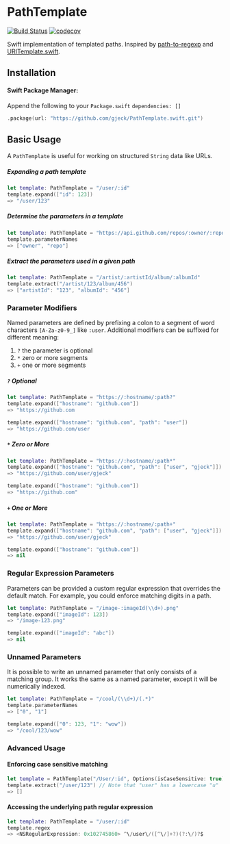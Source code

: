 # PathTemplate
[![Build Status](https://travis-ci.org/gjeck/PathTemplate.swift.svg?branch=master)](https://travis-ci.org/gjeck/PathTemplate.swift)
[![codecov](https://codecov.io/gh/gjeck/PathTemplate.swift/branch/master/graph/badge.svg)](https://codecov.io/gh/gjeck/PathTemplate.swift)

Swift implementation of templated paths. Inspired by [path-to-regexp](https://github.com/pillarjs/path-to-regexp) and [URITemplate.swift](https://github.com/kylef/URITemplate.swift).

## Installation

#### Swift Package Manager:
Append the following to your `Package.swift` `dependencies: []`
```swift
.package(url: "https://github.com/gjeck/PathTemplate.swift.git")
```

## Basic Usage
A `PathTemplate` is useful for working on structured `String` data like URLs.

##### Expanding a path template
```swift
let template: PathTemplate = "/user/:id"
template.expand(["id": 123])
=> "/user/123"
```

##### Determine the parameters in a template
```swift
let template: PathTemplate = "https://api.github.com/repos/:owner/:repo/"
template.parameterNames
=> ["owner", "repo"]
```

##### Extract the parameters used in a given path
```swift
let template: PathTemplate = "/artist/:artistId/album/:albumId"
template.extract("/artist/123/album/456")
=> ["artistId": "123", "albumId": "456"]
```

### Parameter Modifiers
Named parameters are defined by prefixing a colon to a segment of word characters `[A-Za-z0-9_]` like `:user`.
Additional modifiers can be suffixed for different meaning:
1. `?` the parameter is optional
2. `*` zero or more segments
3. `+` one or more segments

##### `?` Optional
```swift
let template: PathTemplate = "https://:hostname/:path?"
template.expand(["hostname": "github.com"])
=> "https://github.com

template.expand(["hostname": "github.com", "path": "user"])
=> "https://github.com/user
```

##### `*` Zero or More
```swift
let template: PathTemplate = "https://:hostname/:path*"
template.expand(["hostname": "github.com", "path": ["user", "gjeck"]])
=> "https://github.com/user/gjeck"

template.expand(["hostname": "github.com"])
=> "https://github.com"
```

##### `+` One or More
```swift
let template: PathTemplate = "https://:hostname/:path+"
template.expand(["hostname": "github.com", "path": ["user", "gjeck"]])
=> "https://github.com/user/gjeck"

template.expand(["hostname": "github.com"])
=> nil
```

### Regular Expression Parameters
Parameters can be provided a custom regular expression that overrides the default match. For example, you could enforce matching digits in a path.
```swift
let template: PathTemplate = "/image-:imageId(\\d+).png"
template.expand(["imageId": 123])
=> "/image-123.png"

template.expand(["imageId": "abc"])
=> nil
```

### Unnamed Parameters
It is possible to write an unnamed parameter that only consists of a matching group. It works the same as a named parameter, except it will be numerically indexed.
```swift
let template: PathTemplate = "/cool/(\\d+)/(.*)"
template.parameterNames
=> ["0", "1"]

template.expand(["0": 123, "1": "wow"])
=> "/cool/123/wow"
```

### Advanced Usage

#### Enforcing case sensitive matching
```swift
let template = PathTemplate("/User/:id", Options(isCaseSensitive: true))
template.extract("/user/123") // Note that "user" has a lowercase "u"
=> [] 
```

#### Accessing the underlying path regular expression
```swift
let template: PathTemplate = "/user/:id"
template.regex
=> <NSRegularExpression: 0x102745860> ^\/user\/([^\/]+?)(?:\/)?$
```
